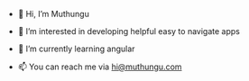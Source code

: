 - 👋 Hi, I’m Muthungu
- 👀 I’m interested in developing helpful easy to navigate apps
- 🌱 I’m currently learning angular

- 📫 You can reach me via hi@muthungu.com

<!---
Muthungu/Muthungu is a ✨ special ✨ repository because its `README.md` (this file) appears on your GitHub profile.
You can click the Preview link to take a look at your changes. 💞️
--->
